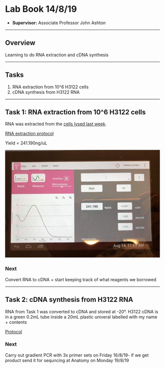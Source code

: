 # Lab Book 14/8/19
- **Supervisor:** Associate Professor John Ashton
------------------------------------------------------------------
## Overview

Learning to do RNA extraction and cDNA synthesis


------------------------------------------------------------------
## Tasks

1. RNA extraction from 10^6 H3122 cells
2. cDNA synthesis from H3122 RNA

------------------------------------------------------------------
## Task 1: RNA extraction from 10^6 H3122 cells

RNA was extracted from the [cells lysed last week](../Daily_lab_book/LB_19-08-14.md).

[RNA extraction protocol](../Daily_lab_book/LB_19-08-14.md)

Yield = 241.190ng/uL

![](../Daily_lab_book/Figure_cache/H3122_RNA_nanodrop.jpeg)
### Next
Convert RNA to cDNA + start keeping track of what reagents we borrowed

------------------------------------------------------------------
## Task 2: cDNA synthesis from H3122 RNA

RNA from Task 1 was converted to cDNA and stored at -20°. H3122 cDNA is in a green 0.2mL tube inside a 20mL plastic univeral labelled with my name + contents

[Protocol](../Protocols/cDNA_synthesis.md)


### Next
Carry out gradient PCR with 3x primer sets on Friday 16/8/19- if we get product send it for sequncing at Anatomy on Monday 19/8/19
